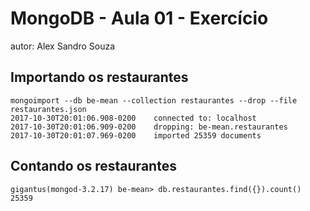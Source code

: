 # MongoDB - Aula 01 - Exercício
autor: Alex Sandro Souza

## Importando os restaurantes

```
mongoimport --db be-mean --collection restaurantes --drop --file restaurantes.json
2017-10-30T20:01:06.908-0200	connected to: localhost
2017-10-30T20:01:06.909-0200	dropping: be-mean.restaurantes
2017-10-30T20:01:07.969-0200	imported 25359 documents

```

## Contando os restaurantes

```
gigantus(mongod-3.2.17) be-mean> db.restaurantes.find({}).count()
25359
```
